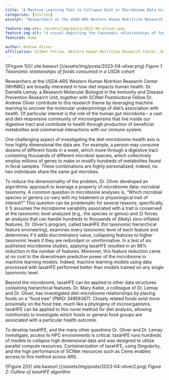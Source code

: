 ```yaml
---
title: "A Machine Learning Tool to Collapse Diet or Microbiome Data Using Taxonomic Structure"
categories: [Stories]
excerpt: "Researchers at the USDA-ARS Western Human Nutrition Research Center (WHNRC) are leveraging machine learning to uncover the molecular underpinnings of diet’s association with health."

feature-img-src: /assets/img/posts/2023-04-oliver.png
feature-img-alt: "A visual depicting the taxonomic relationships of foods consumed in a USDA cohort."
featured: home

author: Andrew Oliver
affiliation: SCINet Fellow, Western Human Nutrition Research Center, Davis, CA
---
```


![Firgure 1]({{ site.baseurl }}/assets/img/posts/2023-04-oliver.png)
*Figure 1. Taxonomic relationships of foods consumed in a USDA cohort*

Researchers at the USDA-ARS Western Human Nutrition Research Center (WHNRC) are broadly interested in how diet impacts human health. Dr. Danielle Lemay, a Research Molecular Biologist in the Immunity and Disease Prevention Research Unit, together with SCINet Postdoctoral Fellow Dr. Andrew Oliver contribute to this research theme by leveraging machine learning to uncover the molecular underpinnings of diet’s association with health. Of particular interest is the role of the human gut microbiota – a vast and diet-responsive community of microorganisms that live inside our digestive tract and contribute to health through production of beneficial metabolites and commensal interactions with our immune system.  

One challenging aspect of investigating the diet-microbiome-health axis is how highly dimensional the data are. For example, a person may consume dozens of different foods in a week, which move through a digestive tract containing thousands of different microbial species, which collectively employ millions of genes to make or modify hundreds of metabolites found in fecal samples. These combinations are highly personalized; indeed, no two individuals share the same gut microbes.  

To reduce the dimensionality of the problem, Dr. Oliver developed an algorithmic approach to leverage a property of microbiome data: microbial taxonomy. A common question in microbiome analyses is, “Which microbial species or genera co-vary with my treatment or physiological trait of interest?” This question can be problematic for several reasons; specifically, it 1) assumes the microbiome variability associated with a trait is conserved at the taxonomic level analyzed (e.g., the species or genus) and 2) forces an analysis that can handle hundreds to thousands of (likely) zero-inflated features. Dr. Oliver’s program, called taxaHFE (for taxonomic hierarchical feature envineering), examines every taxonomic level of each feature and determines if it adds discriminatory value, collapsing features to higher taxonomic levels if they are redundant or uninformative. In a test of six published microbiome studies, applying taxaHFE resulted in an 88% reduction in the number of features. Moreover, this feature reduction came at no cost to the downstream predictive power of the microbiome in machine learning models. Indeed, machine learning models using data processed with taxaHFE performed better than models trained on any single taxonomic level.  

Beyond the microbiome, taxaHFE can be applied to other data structures containing hierarchical features. Dr. Mary Kable, a colleague of Dr. Lemay and Dr. Oliver, has investigated diet-microbiome relationships by placing foods on a “food tree” (PMID: 34958387). Closely related foods exist more proximally on the food tree, much like a phylogeny of microorganisms. taxaHFE can be applied to this novel method for diet analysis, allowing nutritionists to investigate which foods or general food groups are associated with a particular health outcome.  

To develop taxaHFE, and the many other questions Dr. Oliver and Dr. Lemay investigate, access to HPC environments is critical. taxaHFE runs hundreds of models to collapse high dimensional data and was designed to utilize parallel compute resources. Containerization of taxaHFE, using Singularity, and the high performance of SCINet resources such as Ceres enables access to this method across ARS.


![Figure 2]({{ site.baseurl }}/assets/img/posts/2023-04-oliver2.png)
*Figure 2: Outline of taxaHFE algorithm*

